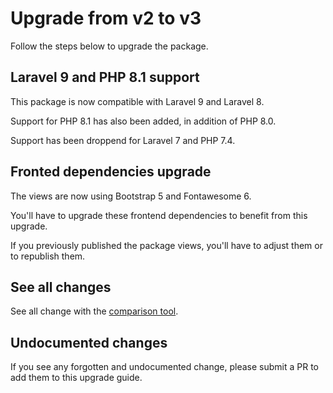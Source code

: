 # Upgrade from v2 to v3

Follow the steps below to upgrade the package.

## Laravel 9 and PHP 8.1 support

This package is now compatible with Laravel 9 and Laravel 8.

Support for PHP 8.1 has also been added, in addition of PHP 8.0.

Support has been droppend for Laravel 7 and PHP 7.4.

## Fronted dependencies upgrade

The views are now using Bootstrap 5 and Fontawesome 6.

You'll have to upgrade these frontend dependencies to benefit from this upgrade.

If you previously published the package views, you'll have to adjust them or to republish them.

## See all changes

See all change with the [comparison tool](https://github.com/Okipa/laravel-brickables/compare/2.3.1...3.0.0).

## Undocumented changes

If you see any forgotten and undocumented change, please submit a PR to add them to this upgrade guide.
